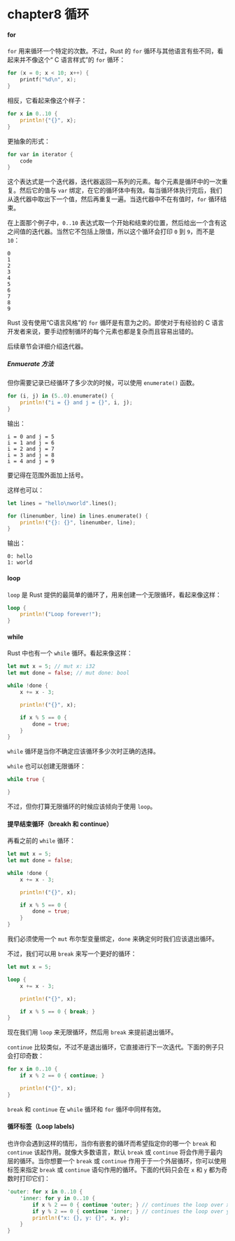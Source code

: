 chapter8 循环
=================

#### for

`for` 用来循环一个特定的次数。不过，Rust 的 `for` 循环与其他语言有些不同，看起来并不像这个“ C 语言样式”的 `for` 循环：

```c
for (x = 0; x < 10; x++) {
    printf("%d\n", x);
}
```

相反，它看起来像这个样子：

```rust
for x in 0..10 {
    println!{"{}", x};
}
```

更抽象的形式：

```rust
for var in iterator {
    code
}
```

这个表达式是一个迭代器，迭代器返回一系列的元素。每个元素是循环中的一次重复。然后它的值与 `var` 绑定，在它的循环体中有效。每当循环体执行完后，我们从迭代器中取出下一个值，然后再重复一遍。当迭代器中不在有值时，`for` 循环结束。

在上面那个例子中，`0..10` 表达式取一个开始和结束的位置，然后给出一个含有这之间值的迭代器。当然它不包括上限值，所以这个循环会打印 `0` 到 `9`，而不是 `10`：

```
0
1
2
3
4
5
6
7
8
9
```

Rust 没有使用“C语言风格”的 `for` 循环是有意为之的。即使对于有经验的 C 语言开发者来说，要手动控制循环的每个元素也都是复杂而且容易出错的。

后续章节会详细介绍迭代器。

##### Enmuerate 方法

但你需要记录已经循环了多少次的时候，可以使用 `enumerate()` 函数。

```rust
for (i, j) in (5..0).enumerate() {
    println!("i = {} and j = {}", i, j);
}
```

输出：

```
i = 0 and j = 5
i = 1 and j = 6
i = 2 and j = 7
i = 3 and j = 8
i = 4 and j = 9
```

要记得在范围外面加上括号。

这样也可以：

```rust
let lines = "hello\nworld".lines();

for (linenumber, line) in lines.enumerate() {
    println!("{}: {}", linenumber, line);
}
```

输出：

```
0: hello
1: world
```

#### loop

`loop` 是 Rust 提供的最简单的循环了，用来创建一个无限循环，看起来像这样：

```rust
loop {
    println!("Loop forever!");
}
```

#### while

Rust 中也有一个 `while` 循环。看起来像这样：

```rust
let mut x = 5; // mut x: i32
let mut done = false; // mut done: bool

while !done {
    x += x - 3;

    println!("{}", x);

    if x % 5 == 0 {
        done = true;
    }
}
```

`while` 循环是当你不确定应该循环多少次时正确的选择。

`while` 也可以创建无限循环：

```rust
while true {

}
```

不过，但你打算无限循环的时候应该倾向于使用 `loop`。

#### 提早结束循环（breakh  和 continue）

再看之前的  `while` 循环：

```rust
let mut x = 5;
let mut done = false;

while !done {
    x += x - 3;

    println!("{}", x);

    if x % 5 == 0 {
        done = true;
    }
}
```

我们必须使用一个 `mut` 布尔型变量绑定，`done` 来确定何时我们应该退出循环。

不过，我们可以用 `break` 来写一个更好的循环：

```rust
let mut x = 5;

loop {
    x += x - 3;

    println!("{}", x);

    if x % 5 == 0 { break; }
}
```

现在我们用 `loop` 来无限循环，然后用 `break` 来提前退出循环。

`continue` 比较类似，不过不是退出循环，它直接进行下一次迭代。下面的例子只会打印奇数：

```rust
for x in 0..10 {
    if x % 2 == 0 { continue; }

    println!("{}", x);
}
```

`break` 和 `continue` 在 `while` 循环和 `for` 循环中同样有效。

#### 循环标签（Loop labels)

也许你会遇到这样的情形，当你有嵌套的循环而希望指定你的哪一个 `break` 和 `continue` 该起作用。就像大多数语言，默认 `break` 或 `continue` 将会作用于最内层的循环。当你想要一个 `break` 或 `continue` 作用于于一个外层循环，你可以使用标签来指定 `break` 或 `continue` 语句作用的循环。下面的代码只会在 `x` 和 `y` 都为奇数时打印它们：

```rust
'outer: for x in 0..10 {
    'inner: for y in 0..10 {
        if x % 2 == 0 { continue 'outer; } // continues the loop over x
        if y % 2 == 0 { continue 'inner; } // continues the loop over y
        println!("x: {}, y: {}", x, y);
    }
}
```

